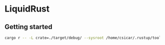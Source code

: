 # LiquidRust



## Getting started

```bash
cargo r -- -L crate=./target/debug/ --sysroot /home/csicar/.rustup/toolchains/nightly-x86_64-unknown-linux-gnu ./verification/examples/macro.rs
```
